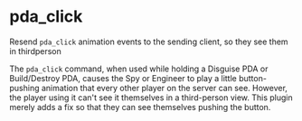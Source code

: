 # pda_click
Resend `pda_click` animation events to the sending client, so they see them in thirdperson

The `pda_click` command, when used while holding a Disguise PDA or Build/Destroy PDA, causes the Spy or Engineer to play a little button-pushing animation that every other player on the server can see. However, the player using it can't see it themselves in a third-person view. This plugin merely adds a fix so that they can see themselves pushing the button.
